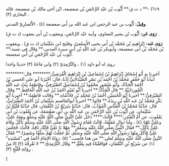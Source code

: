 ٦١٩) -** د ت ق:** أَيُّوب بْن عَبْد الرَّحْمَنِ بْن صعصعة، ابْن أخي مالك بْن صعصعة، قاله البخاري (٣) .

**وقِيلَ:** أَيُّوب بن عبد الرحمن ابن عَبد الله بن أَبي صعصعة (٤) ، الأَنْصارِيّ المدني.

**رَوَى عَن:** أَيُّوب بْن بشير المعاوي، وأبيه عَبْد الرَّحْمَنِ، ويعقوب بْن أَبي يعقوب (د ت ق) .

**رَوَى عَنه:** إِبْرَاهِيم بْن مُحَمَّد بْن أَبي يحيى الأَسلميّ، وفليح ابن سُلَيْمان (د ت ق) ، ويعقوب بْن مُحَمَّد بْن أَبي صعصعة، وأبوبكر بْن عَبد اللَّهِ بْن أَبي سبرة المدني،** وَقَال فِي نسبه:** أَيُّوب بْن عَبْد الرَّحْمَنِ بْن أَبي صعصعة.

روى له أبو داود (١) ، والتِّرْمِذِيّ (٢) وابن مَاجَهْ (٣) حديثا واحدا،

أخبرنا بِهِ أَبُو إِسْحَاقَ إِبْرَاهِيمُ بْنُ إِسْمَاعِيلَ بْنِ إِبْرَاهِيمَ الْقُرَشِيُّ،******** قال:******** أنبأنا أَبُو جَعْفَرٍ مُحَمَّدُ بْنُ أَحْمَدَ بْنِ نَصْرٍ الصَّيْدَلانِيُّ إِذْنا، قال: أَخْبَرَنَا أبو علي الحسن بْنُ أَحْمَدَ الْحَدَّادُ، وأَبُو مَنْصُورٍ مَحْمُودُ بْنُ إِسْمَاعِيلَ الصَّيْرَفِيُّ، وفَاطِمَةُ بِنْتُ عَبد اللَّهِ الْجُوزِدَانِيَّةُ.** قال الْحَدَّادُ:** أخبرنا أَبُو نُعَيْمٍ أَحْمَدُ بْنُ عَبد اللَّهِ الْحَافِظُ.** وَقَال الصَّيْرَفِيُّ:** أخبرنا أَبُو الْحُسَيْنِ أَحْمَدُ بْنُ مُحَمَّدِ بْنِ فَاذْشَاهِ.** وَقَالت فَاطِمَةُ:** أخبرنا أَبُو بَكْرٍ مُحَمَّدُ بْنُ عَبد اللَّهِ بْنِ رِيذَةَ،** قالوا:** أخبرنا أبوالقالسم سُلَيْمان بْنُ أَحْمَدَ الطَّبَرَانِيُّ، قال: حَدَّثَنَا مُحَمَّدُ بْنُ الْعَبَّاسِ الْمُؤَدِّبُ، قال: حَدَّثَنَا سُرَيْجُ بْنُ النُّعْمَانِ، قال حَدَّثَنَا فُلَيْحُ بْنُ سُلَيْمان، عن أَيُّوبَ بْنِ عَبْدِ الرَّحْمَنِ بن عَبد اللَّهِ بن أَبي صَعْصَعَةَ، عن يَعْقُوبَ بْنِ أَبي يَعْقُوبَ، عن أُمِّ الْمُنْذِرِ،**** قَالَتْ:**** دَخَلَ عَلَيَّ النَّبِيُّ صَلَّى اللَّهُ عَلَيْهِ وسَلَّمَ ومَعَهُ عَلِيٌّ، وعَلِيٌّ نَاقِهٌ (٤) ، ولَنا دَوَالٍ مُعَلَّقَةٌ، قَالَتْ فَقَامَ رَسُولُ اللَّهِ صَلَّى اللَّهُ عَلَيْهِ وسَلَّمَ يَأْكُلُ وقَامَ عَلِيٌّ يَأْكُلُ،** فَقَالَ النَّبِيُّ صَلَّى اللَّهُ عَلَيْهِ وسَلَّمَ:** مَهْلا يَا عَلِيُّ فَإِنَّكَ نَاقِهٌ. قَالَتْ: فَجَلَسَ عَلِيٌّ فَأَكَلَ مِنْهَا رَسُولُ اللَّهِ صَلَّى اللَّهُ عَلَيْهِ وسَلَّمَ، ثُمَّ جَعَلْتُ لَهُمْ سَلْقًا وشَعِيرًا،** فَقَالَ النَّبِيُّ صَلَّى اللَّهُ عَلَيْهِ وسَلَّمَ لعلي:** من هذا فأصب." (٥) .رَوَاهُ الإِمَامُ أَحْمَدُ فِي "مُسْنَدِهِ" (١) عن سُرَيْجِ بْنِ النُّعْمَانِ، فَوَافَقْنَاهُ فِيهِ بِعُلُوٍّ،** وَقَال التِّرْمِذِيّ:** لا نَعْرِفُهُ (٢) إِلا مِنْ رِوَايَةِ فُلَيْحٍ (٣) .

(